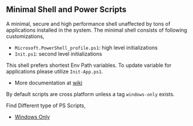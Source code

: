 ## Minimal Shell and Power Scripts
A minimal, secure and high performance shell unaffected by tons of applications installed in the system. The minimal shell consists of following customizations,
- `Microsoft.PowerShell_profile.ps1`: high level initializations
- `Init.ps1`: second level initializations

This shell prefers shortest Env Path variables. To update variable for applications please utilize `Init-App.ps1`.

- More documentation at [wiki](https://github.com/atiq-cs/pwsh-scripts/wiki)

By default scripts are cross platform unless a tag `windows-only` exists.

Find Different type of PS Scripts,
- [Windows Only](https://github.com/atiq-cs/pwsh-scripts/search?q=windows-only)
